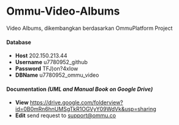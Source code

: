 # Ommu-Video-Albums
Video Albums, dikembangkan berdasarkan OmmuPlatform Project

#### Database
* **Host** 202.150.213.44
* **Username** u7780952_github
* **Password** TFJ)on?4xIow
* **DBName** u7780952_ommu_video

#### Documentation *(UML and Manual Book on Google Drive)*
* **View** https://drive.google.com/folderview?id=0B0mRn6hnUMSgTkR1OGVyY09WdVk&usp=sharing
* **Edit** send request to support@ommu.co
